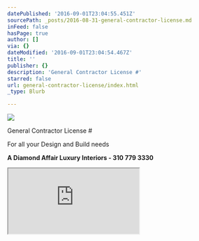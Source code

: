 ```yaml
---
datePublished: '2016-09-01T23:04:55.451Z'
sourcePath: _posts/2016-08-31-general-contractor-license.md
inFeed: false
hasPage: true
author: []
via: {}
dateModified: '2016-09-01T23:04:54.467Z'
title: ''
publisher: {}
description: 'General Contractor License #'
starred: false
url: general-contractor-license/index.html
_type: Blurb

---
```

![](https://the-grid-user-content.s3-us-west-2.amazonaws.com/7abfe11a-d138-4e24-a89a-eefe48da1e47.jpg)

General Contractor License \#

For all your Design and Build needs

**A Diamond Affair Luxury Interiors - 310 779 3330**

<iframe src="https://the-grid.github.io/ed-userhtml/?g=eJytU01v1DAQvfMrRuawgLSbLaLakiaWKj5urSoViePKib2JW8cO9njT_feMkyxtAaEiNQfHHs-89yZ5U4Ta6x7BCNtE0aiS3Yq9mIKM74WHILaqE9pstYQSFpuz0_Vmua7V2enifL4PyuIW1T2mhG-tsHdwcBF2zkPtLIoatW0ghhV8VzBoY6BRCJWo7wDdmBqcs6vFeZFNzPxV8S9dEHxdshaxz7MsnKxCJzwKKQmjdl1GilrsDNF3q9vA-CNUqfegZckoZVZGEUYXKRms6FT5qBoCHgxRE3yjbb7u7xk4G2LVaSyZVxi9hQeoVPLmbUJDURmV3p4XKPkV4eZQhF7YI2TtjPP568-bNT2MvyONdMuLiiq07SMCHnrKS1-VTcJYWhl49SNqr6gJ9JHOGfVHHLT4B8Yvy_TL4EJKr0J4Ae7RAs8kv26dVXAVu0r5l2h7BHom9yW1S3b5D9pEJbwSM1s3ATByrgkl-_CeiN1Au49_KEjUc_HfpDxpaDINg70wkY43ykq4PFLNKndko-WgdNNiXjkj2RPU7GiqLPmMj1aeC3vyPk3YEl2fnySX8kJA69Xu15AMw_D7lMym3Y5jkhzP-KcpBF8pVGSCQ-_dXksloTrATSq_OJYXGfHzaf0JBmBzJg" style=""></iframe>